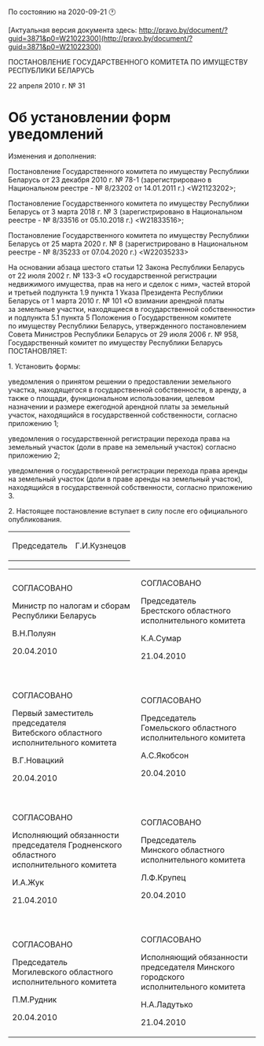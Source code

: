 По состоянию на 2020-09-21 &#x1F550;

[Актуальная версия документа здесь: http://pravo.by/document/?guid=3871&p0=W21022300](http://pravo.by/document/?guid=3871&p0=W21022300)

<p>ПОСТАНОВЛЕНИЕ ГОСУДАРСТВЕННОГО КОМИТЕТА ПО ИМУЩЕСТВУ РЕСПУБЛИКИ БЕЛАРУСЬ</p>
<p>22 апреля 2010 г. № 31</p>
<h1>Об установлении форм уведомлений</h1>
<p>Изменения и дополнения:</p>
<p>Постановление Государственного комитета по имуществу Республики Беларусь от 23 декабря 2010 г. № 78-1 (зарегистрировано в Национальном реестре - № 8/23202 от 14.01.2011 г.) &lt;W21123202&gt;;</p>
<p>Постановление Государственного комитета по имуществу Республики Беларусь от 3 марта 2018 г. № 3 (зарегистрировано в Национальном реестре - № 8/33516 от 05.10.2018 г.) &lt;W21833516&gt;;</p>
<p>Постановление Государственного комитета по имуществу Республики Беларусь от 25 марта 2020 г. № 8 (зарегистрировано в Национальном реестре - № 8/35233 от 07.04.2020 г.) &lt;W22035233&gt;</p>
<p></p>
<p>На основании абзаца шестого статьи 12 Закона Республики Беларусь от 22 июля 2002 г. № 133-З «О государственной регистрации недвижимого имущества, прав на него и сделок с ним», частей второй и третьей подпункта 1.9 пункта 1 Указа Президента Республики Беларусь от 1 марта 2010 г. № 101 «О взимании арендной платы за земельные участки, находящиеся в государственной собственности» и подпункта 5.1 пункта 5 Положения о Государственном комитете по имуществу Республики Беларусь, утвержденного постановлением Совета Министров Республики Беларусь от 29 июля 2006 г. № 958, Государственный комитет по имуществу Республики Беларусь ПОСТАНОВЛЯЕТ:</p>
<p>1. Установить формы:</p>
<p>уведомления о принятом решении о предоставлении земельного участка, находящегося в государственной собственности, в аренду, а также о площади, функциональном использовании, целевом назначении и размере ежегодной арендной платы за земельный участок, находящийся в государственной собственности, согласно приложению 1;</p>
<p>уведомления о государственной регистрации перехода права на земельный участок (доли в праве на земельный участок) согласно приложению 2;</p>
<p>уведомления о государственной регистрации перехода права аренды на земельный участок (доли в праве аренды на земельный участок), находящийся в государственной собственности, согласно приложению 3.</p>
<p>2. Настоящее постановление вступает в силу после его официального опубликования. </p>
<p></p>
<table><tr>
<td><p>Председатель</p></td>
<td><p>Г.И.Кузнецов</p></td>
</tr></table>
<p></p>
<table>
<tr>
<td>
<p>СОГЛАСОВАНО</p>
<p>Министр по налогам и сборам <br>Республики Беларусь</p>
<p>В.Н.Полуян</p>
<p>20.04.2010</p>
</td>
<td>
<p>СОГЛАСОВАНО</p>
<p>Председатель<br>Брестского областного <br>исполнительного комитета</p>
<p>К.А.Сумар</p>
<p>21.04.2010</p>
</td>
</tr>
<tr>
<td><p></p></td>
<td><p></p></td>
</tr>
<tr>
<td>
<p>СОГЛАСОВАНО</p>
<p>Первый заместитель председателя <br>Витебского областного <br>исполнительного комитета</p>
<p>В.Г.Новацкий</p>
<p>20.04.2010</p>
</td>
<td>
<p>СОГЛАСОВАНО</p>
<p>Председатель<br>Гомельского областного <br>исполнительного комитета</p>
<p>А.С.Якобсон</p>
<p>20.04.2010</p>
</td>
</tr>
<tr>
<td><p></p></td>
<td><p></p></td>
</tr>
<tr>
<td>
<p>СОГЛАСОВАНО</p>
<p>Исполняющий обязанности <br>председателя Гродненского областного <br>исполнительного комитета</p>
<p>И.А.Жук</p>
<p>21.04.2010</p>
</td>
<td>
<p>СОГЛАСОВАНО</p>
<p>Председатель<br>Минского областного <br>исполнительного комитета</p>
<p>Л.Ф.Крупец</p>
<p>20.04.2010</p>
</td>
</tr>
<tr>
<td><p></p></td>
<td><p></p></td>
</tr>
<tr>
<td>
<p>СОГЛАСОВАНО</p>
<p>Председатель<br>Могилевского областного<br>исполнительного комитета</p>
<p>П.М.Рудник</p>
<p>20.04.2010</p>
</td>
<td>
<p>СОГЛАСОВАНО</p>
<p>Исполняющий обязанности <br>председателя Минского городского <br>исполнительного комитета</p>
<p>Н.А.Ладутько</p>
<p>21.04.2010</p>
</td>
</tr>
</table>
<p></p>